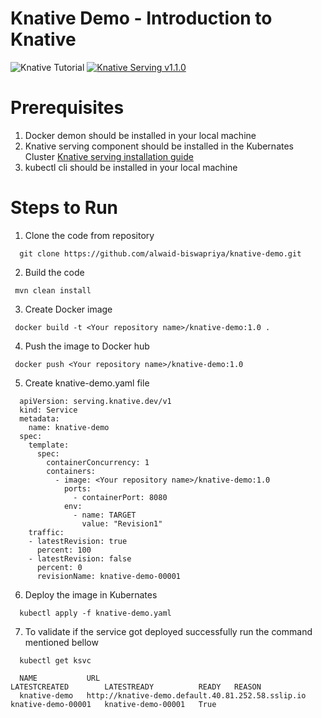 # Knative Demo - Introduction to Knative
 ![Knative Tutorial](https://github.com/redhat-developer-demos/knative-tutorial/workflows/Knative%20Tutorial/badge.svg) [![Knative Serving v1.1.0](https://img.shields.io/badge/Knative%20Serving-v1.1.0-blue)](https://knative.dev/docs/serving/)
# Prerequisites
  1. Docker demon should be installed in your local machine
  2. Knative serving component should be installed in the Kubernates Cluster [Knative serving installation guide](https://knative.dev/docs/install/yaml-install/serving/install-serving-with-yaml/)
  3. kubectl cli should be installed in your local machine

# Steps to Run

  1. Clone the code from repository
  ```
    git clone https://github.com/alwaid-biswapriya/knative-demo.git
  ```
  2. Build the code
  ```
   mvn clean install
  ```
  3. Create Docker image
  ```
   docker build -t <Your repository name>/knative-demo:1.0 .
  ```
  4. Push the image to Docker hub
  ```
   docker push <Your repository name>/knative-demo:1.0
  ```
  5. Create knative-demo.yaml file
  ```
    apiVersion: serving.knative.dev/v1
    kind: Service
    metadata:
      name: knative-demo
    spec:
      template:
        spec:
          containerConcurrency: 1
          containers:
            - image: <Your repository name>/knative-demo:1.0
              ports:
                - containerPort: 8080
              env:
                - name: TARGET
                  value: "Revision1"
      traffic:
      - latestRevision: true
        percent: 100
      - latestRevision: false
        percent: 0
        revisionName: knative-demo-00001
  ```
  6. Deploy the image in Kubernates
  ```
    kubectl apply -f knative-demo.yaml
  ```
  7. To validate if the service got deployed successfully run the command mentioned bellow
  ```
    kubectl get ksvc
    
    NAME           URL                                                 LATESTCREATED        LATESTREADY          READY   REASON
    knative-demo   http://knative-demo.default.40.81.252.58.sslip.io   knative-demo-00001   knative-demo-00001   True  
  ```



 
